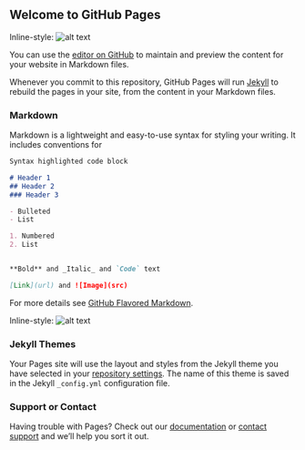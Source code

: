 ## Welcome to GitHub Pages

Inline-style: 
![alt text](https://cdn.pixabay.com/photo/2014/12/17/21/30/wild-flowers-571940_960_720.jpg "Logo Title Text 1")

You can use the [editor on GitHub](https://github.com/gitpeck/Test_OliverCX4240/edit/master/index.md) to maintain and preview the content for your website in Markdown files.

Whenever you commit to this repository, GitHub Pages will run [Jekyll](https://jekyllrb.com/) to rebuild the pages in your site, from the content in your Markdown files.

### Markdown

Markdown is a lightweight and easy-to-use syntax for styling your writing. It includes conventions for

```markdown
Syntax highlighted code block

# Header 1
## Header 2
### Header 3

- Bulleted
- List

1. Numbered
2. List


**Bold** and _Italic_ and `Code` text

[Link](url) and ![Image](src)
```

For more details see [GitHub Flavored Markdown](https://guides.github.com/features/mastering-markdown/).

Inline-style: 
![alt text](https://cdn.pixabay.com/photo/2014/12/17/21/30/wild-flowers-571940_960_720.jpg "Logo Title Text 1")

### Jekyll Themes

Your Pages site will use the layout and styles from the Jekyll theme you have selected in your [repository settings](https://github.com/gitpeck/Test_OliverCX4240/settings). The name of this theme is saved in the Jekyll `_config.yml` configuration file.

### Support or Contact

Having trouble with Pages? Check out our [documentation](https://help.github.com/categories/github-pages-basics/) or [contact support](https://github.com/contact) and we’ll help you sort it out.

